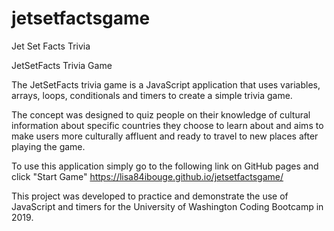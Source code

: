 # jetsetfactsgame
Jet Set Facts Trivia

JetSetFacts Trivia Game

The JetSetFacts trivia game is a JavaScript application that uses variables, arrays, loops, conditionals and timers to create a simple trivia game. 

The concept was designed to quiz people on their knowledge of cultural information about specific countries they choose to learn about and aims to make users more culturally affluent and ready to travel to new places after playing the game. 

To use this application simply go to the following link on GitHub pages and click "Start Game"
https://lisa84ibouge.github.io/jetsetfactsgame/

This project was developed to practice and demonstrate the use of JavaScript and timers for the University of Washington Coding Bootcamp in 2019. 

